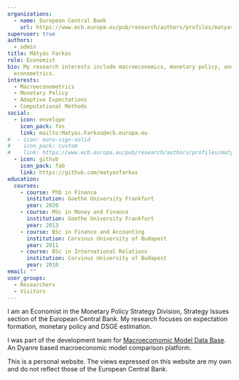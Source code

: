 ```yaml
---
organizations:
  - name: European Central Bank
    url: https://www.ecb.europa.eu/pub/research/authors/profiles/matyas-farkas.en.html
superuser: true
authors:
  - admin
title: Mátyás Farkas
role: Economist
bio: My research interests include macroeconomics, monetary policy, and
  econometrics.
interests:
  - Macroeconometrics
  - Monetary Policy
  - Adaptive Expectations
  - Computational Methods
social:
  - icon: envelope
    icon_pack: fas
    link: mailto:Matyas.Farkas@ecb.europa.eu
#  - icon: euro-sign-solid
#    icon_pack: custom
#    link: https://www.ecb.europa.eu/pub/research/authors/profiles/matyas-farkas.en.html
  - icon: github
    icon_pack: fab
    link: https://github.com/matyasfarkas
education:
  courses:
    - course: PhD in Finance
      institution: Goethe University Frankfurt
      year: 2020
    - course: MSc in Money and Finance
      institution: Goethe University Frankfurt
      year: 2013
    - course: BSc in Finance and Accounting
      institution: Corvinus University of Budapest
      year: 2011
    - course: BSc in International Relations
      institution: Corvinus University of Budapest
      year: 2010
email: ""
user_groups:
  - Researchers
  - Visitors
---
```


I am an Economist in the Monetary Policy Strategy Division, Strategy Issues section of the European Central Bank. My research focuses on expectation formation, monetary policy and DSGE estimation.

I was part of the development team for [Macroecomomic Model Data Base](https://www.macromodelbase.com/). An Dyanre based macroeconomic model comparison platform.

This is a personal website. The views expressed on this website are my own and do not reflect those of the European Central Bank.
